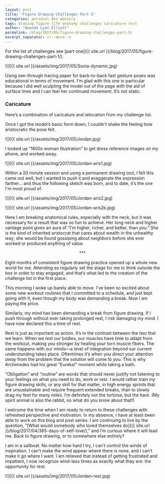 ```yaml
---
layout: post
title: "Figure Drawing Challenges Part 5"
categories: personal-dev mastery
tags: drawing figure life anatomy challenges caricature rest
author: "Amanda Lynn Elliott"
permalink: /blog/2017/05/figure-drawing-challenges-part-5/
excerpt_separator: <!--more-->
---
```


For the list of challenges see [part one]({{ site.url }}/blog/2017/05/figure-drawing-challenges-part-1/).

![]({{ site.url }}/assets/img/2017/05/Sonia-dynamic.jpg)

Using see-through tracing paper for back-to-back fast gesture poses was educational in terms of movement. I’m glad with this one in particular because I did well sculpting the model out of the page with the aid of surface lines and I can feel her continued movement. It’s not static. 

### Caricature

Here’s a combination of caricature and relocation from my challenge list. 

Once I got the model’s basic form down, I couldn’t shake the feeling how aristocratic the pose felt. <!--more-->

![]({{ site.url }}/assets/img/2017/05/Jordan.jpg)

I looked up “1800s woman illustration” to get dress reference images on my phone, and worked away. 

![]({{ site.url }}/assets/img/2017/05/Jordan-aris1.jpg)

Within a 20 minute session and using a permanent drawing tool, I felt this came out well, but I wanted to push it and exaggerate the expression farther… and thus the following sketch was born, and to date, it’s the one I'm most proud of.

![]({{ site.url }}/assets/img/2017/05/Jordan-aris2.jpg)

![]({{ site.url }}/assets/img/2017/05/Jordan-aris2b.jpg)

Here I am breaking anatomical rules, especially with the neck, but it was necessary for a result that was so fun to achieve. Her long neck and higher vantage point gives an aura of “I’m higher, richer, and better, than you.” She is the kind of inherited aristocrat that cares about wealth in the unhealthy way; she would be found gossiping about neighbors before she ever worked or produced anything of value. 

<p style="text-align:center">***</p>

Eight months of consistent figure drawing practice opened up a whole new world for me. Attending so regularly set the stage for me to think outside the box in order to stay engaged, and that’s what led to the creation of the challenge list in the first place. 

This morning I woke up barely able to move. I’ve been so excited about some new workout routines that I committed to a schedule, and just kept going with it, even though my body was demanding a break. Now I am paying the price. 

Similarly, my mind has been demanding a break from figure drawing. If I push through without ever taking prolonged rest, I risk damaging my mind. I have now declared this a time of rest. 

Rest is just as important as action. It’s in the contrast between the two that we learn. When we rest our bodies, our muscles have time to adapt from the workout, making you stronger by healing your torn muscle fibers. The same happens with our minds—a level of integration beyond our current understanding takes place. Oftentimes it’s when you direct your attention *away* from the problem that the solution will come to you. This is why Archimedes had his great “Eureka!” moment while taking a bath.

“Obligation” and “routine” are words that should never justify not listening to your feelings on what you need to do, work or rest. I would rather train my figure drawing skills, or any skill for that matter, in high energy sprints that are unsustainable and require frequent extended breaks, than to slowly drag my feet for many miles. I’m definitely not the tortoise, but the hare. (My spirit animal is also the rabbit, so what do you know about that!)

I welcome the time when I am ready to return to these challenges with refreshed perspective and motivation. In my absence, I have at least been able to work on this blog and post series. I am continuing to live by the question, “[What would somebody who loved themselves do]({{ site.url }}/blog/2017/04/365-days-of-self-love/),” and I’m curious where it will lead me. Back to figure drawing, or to somewhere else entirely? 

I am in a sailboat. No matter how hard I try, I can’t control the winds of inspiration. I can’t make the wind appear where there is none, and I can’t make it go where I want. I am relieved that instead of getting frustrated and impatient, I now recognize wind-less times as exactly what they are: the opportunity for rest.

![]({{ site.url }}/assets/img/2017/05/Jordan-rest.jpg)